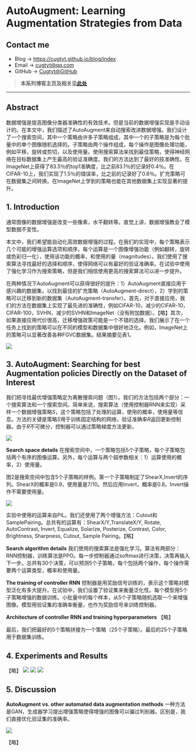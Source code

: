 # AutoAugment: Learning Augmentation Strategies from Data

## Contact me

* Blog -> <https://cugtyt.github.io/blog/index>
* Email -> <cugtyt@qq.com>
* GitHub -> [Cugtyt@GitHub](https://github.com/Cugtyt)

> **本系列博客主页及相关见**[**此处**](https://cugtyt.github.io/blog/papers/index)

---

## Abstract

数据增强是提高图像分类器准确性的有效技术。但是当前的数据增强实现是手动设计的。在本文中，我们描述了AutoAugment来自动搜索改进数据增强。我们设计了一个搜索空间，其中一个策略由许多子策略组成，其中一个的子策略是为每个批量中的单个图像随机选择的。子策略由两个操作组成，每个操作是图像处理功能，例如平移，旋转或剪切，以及使用量。使用搜索算法来找到最佳策略，使得神经网络在目标数据集上产生最高的验证准确度。我们的方法达到了最好的技准确性。在ImageNet上获得了83.5％的top1准确度，比之前83.1％的记录好0.4％。在CIFAR-10上，我们实现了1.5％的错误率，比之前的记录好了0.6％。扩充策略可在数据集之间转换。在ImageNet上学到的策略也能在其他数据集上实现显著的提升。

## 1. Introduction

通常图像的数据增强是改变一些像素，水平翻转等。直觉上讲，数据增强教会了模型数据不变性。

本文中，我们希望能自动化高效数据增强的过程。在我们的实现中，每个策略表示几个可能的增强运算选项和顺序，每个运算是一个图像增强功能（例如翻转，旋转或色彩归一化），使用该功能的概率，和使用的量（magnitudes）。我们使用了搜索算法寻找最好的选择和顺序，使得网络可以有最好的验证准确率。在试验中使用了强化学习作为搜索策略，但是我们相信使用更高的搜索算法可以进一步提升。

在两种情况下AutoAugment可以获得很好的提升：1）AutoAugment直接应用于感兴趣的数据集，以找到最佳的扩充策略（AutoAugment-direct），2）学到的策略可以迁移到新的数据集（AutoAugment-transfer）。首先，对于直接应用，我们的方法在数据集上实现了最先进的准确性，例如CIFAR-10，减少的CIFAR-10，CIFAR-100，SVHN，减少的SVHN和ImageNet（没有附加数据）。【略】其次，如果直接应用代价很高，迁移增强政策可能是一个不错的选择。我们展示了在一个任务上找到的策略可以在不同的模型和数据集中很好地泛化。例如，ImageNet上的策略可以显著改善各种FGVC数据集。结果摘要见表1。

![](../../2019/R/autoaug-tab1.png)

## 3. AutoAugment: Searching for best Augmentation policies Directly on the Dataset of Interest

我们把寻找最优增强策略定为离散搜索问题（图1）。我们的方法包括两个部分：一个搜索算法和一个搜索空间。简单来说，搜索算法（使用控制器RNN来实现）采样一个数据增强策略$S$，这个策略包括了处理的运算，使用的概率，使用量等信息。方法的关键是策略$S$用于训练固定结构的网络，验证准确率$R$返回更新控制器。由于$R$不可微分，控制器可以通过策略梯度方法更新。

![](../../2019/R/autoaug-fig1.png)

**Search space details** 在搜索空间中，一个策略包括5个子策略，每个子策略包括两个有序的图像运算。另外，每个运算与两个超参数相关：1）运算使用的概率，2）使用量。

图2是搜索空间中包含5个子策略的样例。第一个子策略制定了ShearX,Invert的序列。ShearX的概率是0.9，使用量是7/10。然后应用Invert，概率是0.8。Invert操作不需要使用量。

![](../../2019/R/autoaug-fig2.png)

实验中使用的运算来自PIL。我们还使用了两个增强方法：Cutout和SamplePairing。总共有的运算有：ShearX/Y,TranslateX/Y, Rotate, AutoContrast, Invert, Equalize, Solarize, Posterize, Contrast, Color, Brightness, Sharpness,
Cutout, Sample Pairing。【略】

**Search algorithm details** 我们使用的搜索算法是强化学习。算法有两部分：RNN控制器，训练算法是PPO。每一步控制器通过softmax进行决策，决策再输入下一步。总共有30个决策，可以预测5个子策略，每个包括两个操作，每个操作需要两个运算类型，概率和使用量。

**The training of controller RNN** 控制器是用奖励信号训练的，表示这个策略对模型泛化有多大提升。在试验中，我们设置了验证集来衡量泛化性。每个模型用5个子策略增强的数据训练。小批量中的每个样本，从5个子策略随机选取一个来增强图像。模型用验证集的准确率衡量，也作为奖励信号来训练控制器。

**Architecture of controller RNN and training hyperparameters** 【略】

最后，我们把最好的5个策略拼接为一个策略（25个子策略）。最后的25个子策略用于数据集训练。

## 4. Experiments and Results

【略】
![](../../2019/R/autoaug-tab2.png)
![](../../2019/R/autoaug-fig3.png)
![](../../2019/R/autoaug-tab3.png)

## 5. Discussion

**AutoAugment vs. other automated data augmentation methods** 一种方法是GAN，生成器学习提出增强策略使得增强的图像可以骗过判别器。区别是，我们直接优化验证集的准确率。

![](../../2019/R/autoaug-tab5.png)

【略】